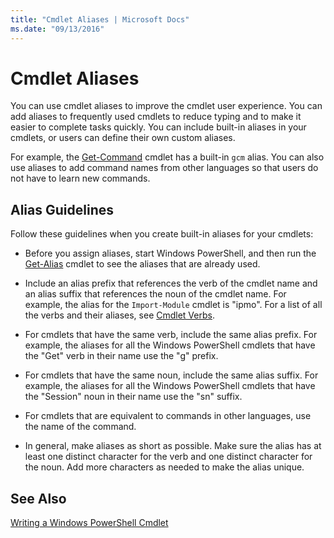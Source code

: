 ```yaml
---
title: "Cmdlet Aliases | Microsoft Docs"
ms.date: "09/13/2016"
---
```

# Cmdlet Aliases

You can use cmdlet aliases to improve the cmdlet user experience. You can add aliases to frequently used cmdlets to reduce typing and to make it easier to complete tasks quickly. You can include built-in aliases in your cmdlets, or users can define their own custom aliases.

For example, the [Get-Command](/powershell/module/microsoft.powershell.core/get-command) cmdlet has a built-in `gcm` alias. You can also use aliases to add command names from other languages so that users do not have to learn new commands.

## Alias Guidelines

Follow these guidelines when you create built-in aliases for your cmdlets:

- Before you assign aliases, start Windows PowerShell, and then run the [Get-Alias](/powershell/module/Microsoft.PowerShell.Utility/Get-Alias) cmdlet to see the aliases that are already used.

- Include an alias prefix that references the verb of the cmdlet name and an alias suffix that references the noun of the cmdlet name. For example, the alias for the `Import-Module` cmdlet is "ipmo". For a list of all the verbs and their aliases, see [Cmdlet Verbs](./approved-verbs-for-windows-powershell-commands.md).

- For cmdlets that have the same verb, include the same alias prefix. For example, the aliases for all the Windows PowerShell cmdlets that have the "Get" verb in their name use the "g" prefix.

- For cmdlets that have the same noun, include the same alias suffix. For example, the aliases for all the Windows PowerShell cmdlets that have the "Session" noun in their name use the "sn" suffix.

- For cmdlets that are equivalent to commands in other languages, use the name of the command.

- In general, make aliases as short as possible. Make sure the alias has at least one distinct character for the verb and one distinct character for the noun. Add more characters as needed to make the alias unique.

## See Also

[Writing a Windows PowerShell Cmdlet](./writing-a-windows-powershell-cmdlet.md)
